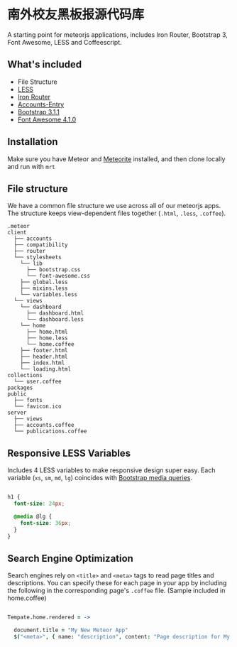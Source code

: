 # 南外校友黑板报源代码库

A starting point for meteorjs applications, includes Iron Router, Bootstrap 3, Font Awesome, LESS and Coffeescript.

## What's included

* File Structure
* <a href="http://lesscss.org/" target="_blank">LESS</a>
* <a href="https://github.com/EventedMind/iron-router" target="_blank">Iron Router</a>
* <a href="http://github.differential.io/accounts-entry" target="_blank">Accounts-Entry</a>
* <a href="http://getbootstrap.com" target="_blank">Bootstrap 3.1.1</a>
* <a href="http://fontawesome.io/" target="_blank">Font Awesome 4.1.0</a>

## Installation

Make sure you have Meteor and [Meteorite](https://github.com/oortcloud/meteorite/) installed, and then clone locally and run with `mrt`

## File structure

We have a common file structure we use across all of our meteorjs apps. The structure keeps view-dependent files together (`.html`, `.less`, `.coffee`).

```
.meteor
client
  ├── accounts
  ├── compatibility
  ├── router
  └── stylesheets
    └── lib
      ├── bootstrap.css
      └── font-awesome.css
    ├── global.less
    ├── mixins.less
    └── variables.less
  └── views
    └── dashboard
      ├── dashboard.html
      └── dashboard.less
    └── home
      ├── home.html
      ├── home.less
      └── home.coffee
    ├── footer.html
    ├── header.html
    ├── index.html
    └── loading.html
collections
  └── user.coffee
packages
public
  ├── fonts
  └── favicon.ico
server
  ├── views
  ├── accounts.coffee
  └── publications.coffee
```

## Responsive LESS Variables

Includes 4 LESS variables to make responsive design super easy. Each variable (`xs`, `sm`, `md`, `lg`) coincides with [Bootstrap media queries](http://getbootstrap.com/css/#responsive-utilities).

```SCSS

h1 {
  font-size: 24px;

  @media @lg {
    font-size: 36px;
  }
}

```

## Search Engine Optimization

Search engines rely on `<title>` and `<meta>` tags to read page titles and descriptions. You can specify these for each page in your app by including the following in the corresponding page's `.coffee` file. (Sample included in home.coffee)

```CoffeeScript

Tempate.home.rendered = ->

  document.title = "My New Meteor App"
  $("<meta>", { name: "description", content: "Page description for My New Meteor App" }).appendTo "head"

```
